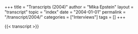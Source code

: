 +++
title = "Transcripts (2004)"
author = "Mika Epstein"
layout = "transcript"
topic = "index"
date = "2004-01-01"
permalink = "/transcript/2004/"
categories = ["Interviews"]
tags = []
+++

{{< transcript >}}